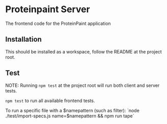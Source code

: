 # Proteinpaint Server

The frontend code for the ProteinPaint application

## Installation

This should be installed as a workspace, follow the README at the project root.

## Test

NOTE: Running `npm test` at the project root will run both client and server tests.

`npm test` to run all available frontend tests.

To run a specific file with a $namepattern (such as filter): `node ./test/import-specs.js name=$namepattern && npm run tape`
